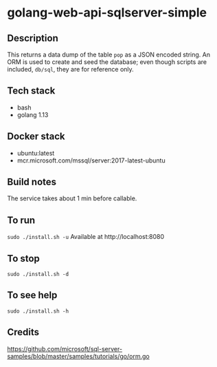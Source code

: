 # golang-web-api-sqlserver-simple

## Description
This returns a data dump of the table `pop`
as a JSON encoded string. An ORM is used to
create and seed the database; even though scripts
are included, `db/sql`, they are for reference only.

## Tech stack
- bash
- golang 1.13

## Docker stack
- ubuntu:latest
- mcr.microsoft.com/mssql/server:2017-latest-ubuntu

## Build notes
The service takes about 1 min before callable.

## To run
`sudo ./install.sh -u`
Available at http://localhost:8080

## To stop
`sudo ./install.sh -d`

## To see help
`sudo ./install.sh -h`

## Credits
https://github.com/microsoft/sql-server-samples/blob/master/samples/tutorials/go/orm.go
